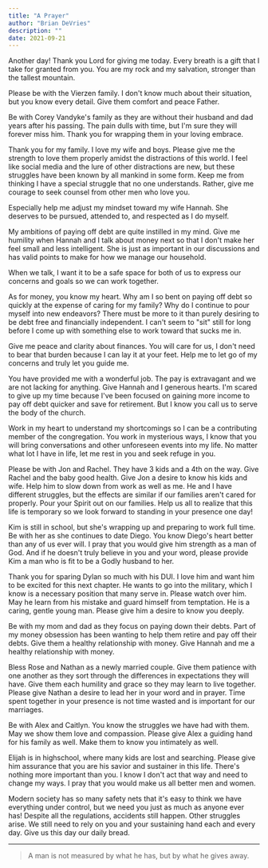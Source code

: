 ```yaml
---
title: "A Prayer"
author: "Brian DeVries"
description: ""
date: 2021-09-21
---
```


Another day! Thank you Lord for giving me today. Every breath is a gift that I take for granted from you. You are my rock and my salvation, stronger than the tallest mountain.

Please be with the Vierzen family. I don't know much about their situation, but you know every detail. Give them comfort and peace Father.

Be with Corey Vandyke's family as they are without their husband and dad years after his passing. The pain dulls with time, but I'm sure they will forever miss him. Thank you for wrapping them in your loving embrace.

Thank you for my family. I love my wife and boys. Please give me the strength to love them properly amidst the distractions of this world. I feel like social media and the lure of other distractions are new, but these struggles have been known by all mankind in some form. Keep me from thinking I have a special struggle that no one understands. Rather, give me courage to seek counsel from other men who love you.

Especially help me adjust my mindset toward my wife Hannah. She deserves to be pursued, attended to, and respected as I do myself.

My ambitions of paying off debt are quite instilled in my mind. Give me humility when Hannah and I talk about money next so that I don't make her feel small and less intelligent. She is just as important in our discussions and has valid points to make for how we manage our household.

When we talk, I want it to be a safe space for both of us to express our concerns and goals so we can work together.

As for money, you know my heart. Why am I so bent on paying off debt so quickly at the expense of caring for my family? Why do I continue to pour myself into new endeavors? There must be more to it than purely desiring to be debt free and financially independent. I can't seem to "sit" still for long before I come up with something else to work toward that sucks me in.

Give me peace and clarity about finances. You will care for us, I don't need to bear that burden because I can lay it at your feet. Help me to let go of my concerns and truly let you guide me.

You have provided me with a wonderful job. The pay is extravagant and we are not lacking for anything. Give Hannah and I generous hearts. I'm scared to give up my time because I've been focused on gaining more income to pay off debt quicker and save for retirement. But I know you call us to serve the body of the church.

Work in my heart to understand my shortcomings so I can be a contributing member of the congregation. You work in mysterious ways, I know that you will bring conversations and other unforeseen events into my life. No matter what lot I have in life, let me rest in you and seek refuge in you.

Please be with Jon and Rachel. They have 3 kids and a 4th on the way. Give Rachel and the baby good health. Give Jon a desire to know his kids and wife. Help him to slow down from work as well as me. He and I have different struggles, but the effects are similar if our families aren't cared for properly. Pour your Spirit out on our families. Help us all to realize that this life is temporary so we look forward to standing in your presence one day!

Kim is still in school, but she's wrapping up and preparing to work full time. Be with her as she continues to date Diego. You know Diego's heart better than any of us ever will. I pray that you would give him strength as a man of God. And if he doesn't truly believe in you and your word, please provide Kim a man who is fit to be a Godly husband to her.

Thank you for sparing Dylan so much with his DUI. I love him and want him to be excited for this next chapter. He wants to go into the military, which I know is a necessary position that many serve in. Please watch over him. May he learn from his mistake and guard himself from temptation. He is a caring, gentle young man. Please give him a desire to know you deeply.

Be with my mom and dad as they focus on paying down their debts. Part of my money obsession has been wanting to help them retire and pay off their debts. Give them a healthy relationship with money. Give Hannah and me a healthy relationship with money.

Bless Rose and Nathan as a newly married couple. Give them patience with one another as they sort through the differences in expectations they will have. Give them each humility and grace so they may learn to live together. Please give Nathan a desire to lead her in your word and in prayer. Time spent together in your presence is not time wasted and is important for our marriages.

Be with Alex and Caitlyn. You know the struggles we have had with them. May we show them love and compassion. Please give Alex a guiding hand for his family as well. Make them to know you intimately as well.

Elijah is in highschool, where many kids are lost and searching. Please give him assurance that you are his savior and sustainer in this life. There's nothing more important than you. I know I don't act that way and need to change my ways. I pray that you would make us all better men and women.

Modern society has so many safety nets that it's easy to think we have everything under control, but we need you just as much as anyone ever has! Despite all the regulations, accidents still happen. Other struggles arise. We still need to rely on you and your sustaining hand each and every day. Give us this day our daily bread.

---

> A man is not measured by what he has, but by what he gives away.
